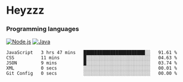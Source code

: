 # Heyzzz  

### Programming languages  

[![Node.js](https://img.shields.io/badge/-Node.js-262626?style=for-the-badge)](https://nodejs.org)
[![Java](https://img.shields.io/badge/-Java-262626?style=for-the-badge)](https://java.com)

<!--START_SECTION:waka-->

```text
JavaScript   3 hrs 47 mins   ███████████████████████░░   91.61 %
CSS          11 mins         █░░░░░░░░░░░░░░░░░░░░░░░░   04.63 %
JSON         9 mins          █░░░░░░░░░░░░░░░░░░░░░░░░   03.74 %
XML          0 secs          ░░░░░░░░░░░░░░░░░░░░░░░░░   00.01 %
Git Config   0 secs          ░░░░░░░░░░░░░░░░░░░░░░░░░   00.00 %
```

<!--END_SECTION:waka-->
